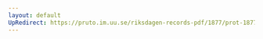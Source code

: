 ```yaml
---
layout: default
UpRedirect: https://pruto.im.uu.se/riksdagen-records-pdf/1877/prot-1877--fk--016/prot-1877--fk--016_008.pdf
---
```

